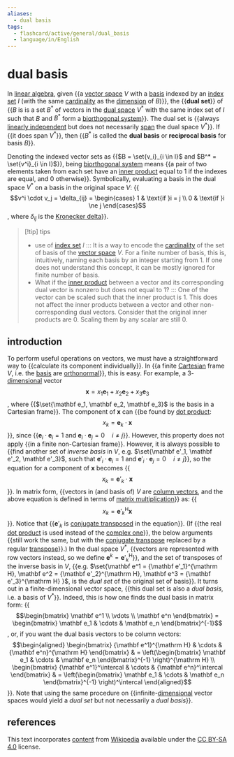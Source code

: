 ```yaml
---
aliases:
  - dual basis
tags:
  - flashcard/active/general/dual_basis
  - language/in/English
---
```


# dual basis

In [linear algebra](linear%20algebra.md), given {{a [vector space](vector%20space.md) $V$ with a [basis](basis%20(linear%20algebra).md) indexed by an [index set](index%20set.md) $I$ (with the same [cardinality](cardinality.md) as the [dimension](dimension%20(com).md) of $B$)}}, the {{__dual set__}} of {{$B$ is is a set $B^*$ of vectors in the [dual space](dual%20space.md) $V^*$ with the same index set of $I$ such that $B$ and $B^*$ form a [biorthogonal system](biorthogonal%20system.md)}}. The dual set is {{always [linearly independent](linear%20independence.md) but does not necessarily [span](linear%20span.md) the dual space $V^*$}}. If {{it does span $V^*$}}, then {{$B^*$ is called the __dual basis__ or __reciprocal basis__ for basis $B$}}. <!--SR:!2025-01-12,136,310!2024-09-22,56,310!2024-09-15,47,290!2025-01-14,127,290!2024-09-23,57,310!2024-09-15,50,310-->

Denoting the indexed vector sets as {{$B = \set{v_i}_{i \in I}$ and $B^* = \set{v^i}_{i \in I}$}}, being [biorthogonal system](biorthogonal%20system.md) means {{a pair of two elements taken from each set have an [inner product](inner%20product%20space.md) equal to 1 if the indexes are equal, and 0 otherwise}}. Symbolically, evaluating a basis in the dual space $V^*$ on a basis in the original space $V$: {{$$v^i \cdot v_j = \delta_{ij} = \begin{cases} 1 & \text{if }i = j \\ 0 & \text{if }i \ne j \end{cases}$$, where $\delta_{ij}$ is the [Kronecker delta](Kronecker%20delta.md)}}. <!--SR:!2024-09-18,52,310!2025-02-12,160,310!2025-01-13,136,310-->

> [!tip] tips
>
> - use of [index set](index%20set.md) $I$ ::: It is a way to encode the [cardinality](cardinality.md) of the set of basis of the [vector space](vector%20space.md) $V$. For a finite number of basis, this is, intuitively, naming each basis by an integer starting from 1. If one does not understand this concept, it can be mostly ignored for finite number of basis. <!--SR:!2024-09-30,55,270!2025-04-11,209,330-->
> - What if the [inner product](inner%20product%20space.md) between a vector and its corresponding dual vector is nonzero but does not equal to 1? ::: One of the vector can be scaled such that the inner product is 1. This does not affect the inner products between a vector and other non-corresponding dual vectors. Consider that the original inner products are 0. Scaling them by any scalar are still 0. <!--SR:!2024-10-25,80,337!2024-09-25,55,317-->

## introduction

To perform useful operations on vectors, we must have a straightforward way to {{calculate its component individually}}. In {{a finite [Cartesian](Cartesian%20coordinate%20system.md) frame $V$, i.e. the [basis](basis%20(linear%20algebra).md) are [orthonormal](orthonormal%20basis.md)}}, this is easy. For example, a 3-[dimensional](dimension%20(vector%20space).md) vector $$\mathbf x = x_1 \mathbf e_1 + x_2 \mathbf e_2 + x_3 \mathbf e_3$$, where {{$\set{\mathbf e_1, \mathbf e_2, \mathbf e_3}$ is the basis in a Cartesian frame}}. The component of $\mathbf x$ can {{be found by [dot product](dot%20product.md): $$x_k = \mathbf e_k \cdot \mathbf x$$}}, since {{$\mathbf e_i \cdot \mathbf e_i = 1$ and $\mathbf e_i \cdot \mathbf e_j = 0 \quad i \ne j$}}. However, this property does not apply {{in a finite non-Cartesian frame}}. However, it is always possible to {{find another set of _inverse basis_ in $V$, e.g. $\set{\mathbf e'_1, \mathbf e'_2, \mathbf e'_3}$, such that $\mathbf e'_i \cdot \mathbf e_i = 1$ and $\mathbf e'_i \cdot \mathbf e_j = 0 \quad i \ne j$}}, so the equation for a component of $\mathbf x$ becomes {{$$x_k = \mathbf e'_k \cdot \mathbf x$$}}. In matrix form, {{vectors in (and basis of) $V$ are [column vectors](row%20and%20column%20vectors.md), and the above equation is defined in terms of [matrix multiplication](matrix%20multiplcation.md)}} as: {{$$x_k = {\mathbf e'_k}^{\mathrm H} \mathbf x$$}}. Notice that {{$\mathbf e'_k$ is [conjugate transposed](conjugate%20transpose.md) in the equation}}. (If {{the real [dot product](dot%20product.md) is used instead of the [complex one](dot%20product.md#complex%20vectors)}}, the below arguments {{still work the same, but with the [conjugate transpose](conjugate%20transpose.md) replaced by a regular [transpose](transpose.md)}}.) In the dual space $V^*$, {{vectors are represented with row vectors instead, so we define $\mathbf e^k = {\mathbf e'_k}^{\mathrm H}$}}, and the set of transposes of the inverse basis in $V$, {{e.g. $\set{\mathbf e^1 = {\mathbf e'_1}^{\mathrm H}, \mathbf e^2 = {\mathbf e'_2}^{\mathrm H}, \mathbf e^3 = {\mathbf e'_3}^{\mathrm H} }$, is the _dual set_ of the original set of basis}}. It turns out in a finite-dimensional vector space, {{this dual set is also a _dual basis_, i.e. a basis of $V^*$}}. Indeed, this is how one finds the dual basis in matrix form: {{$$\begin{bmatrix} \mathbf e^1 \\ \vdots \\ \mathbf e^n \end{bmatrix} = \begin{bmatrix} \mathbf e_1 & \cdots & \mathbf e_n \end{bmatrix}^{-1}$$, or, if you want the dual basis vectors to be column vectors: $$\begin{aligned} \begin{bmatrix} {\mathbf e^1}^{\mathrm H} & \cdots & {\mathbf e^n}^{\mathrm H} \end{bmatrix} & = \left(\begin{bmatrix} \mathbf e_1 & \cdots & \mathbf e_n \end{bmatrix}^{-1} \right)^{\mathrm H} \\ \begin{bmatrix} {\mathbf e^1}^\intercal & \cdots & {\mathbf e^n}^\intercal \end{bmatrix} & = \left(\begin{bmatrix} \mathbf e_1 & \cdots & \mathbf e_n \end{bmatrix}^{-1} \right)^\intercal \end{aligned}$$}}. Note that using the same procedure on {{infinite-[dimensional](dimension%20(vector%20space).md) vector spaces would yield a _dual set_ but not necessarily a _dual basis_}}. <!--SR:!2024-09-28,61,310!2024-09-16,51,310!2024-10-11,71,310!2024-09-16,48,290!2024-09-26,59,310!2024-09-16,46,290!2025-01-08,121,290!2025-03-05,176,310!2024-09-21,56,310!2024-10-09,69,310!2024-09-15,38,290!2024-09-19,54,310!2025-01-18,140,310!2024-12-16,106,290!2024-11-11,88,290!2025-03-01,172,310!2024-09-15,32,307!2024-11-14,84,347-->

## references

This text incorporates [content](https://en.wikipedia.org/wiki/dual_basis) from [Wikipedia](Wikipedia.md) available under the [CC BY-SA 4.0](https://creativecommons.org/licenses/by-sa/4.0/) license.
